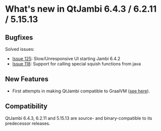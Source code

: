# What's new in QtJambi 6.4.3 / 6.2.11 / 5.15.13

## Bugfixes

Solved issues:
* [Issue 125](../../../issues/125): Slow/Unresponsive UI starting Jambi 6.4.2
* [Issue 118](../../../issues/118): Support for calling special squish functions from java

## New Features

* First attempts in making QtJambi compatible to GraalVM ([see here](../../../discussions/105)).

## Compatibility

QtJambi 6.4.3, 6.2.11 and 5.15.13 are source- and binary-compatible to its predecessor releases. 

